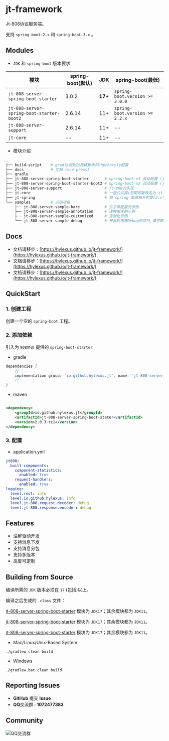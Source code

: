 # jt-framework

Jt-808协议服务端。

支持 `spring-boot-2.x` 和 `spring-boot-3.x` 。

## Modules

- `JDK` 和 `spring-boot` 版本要求

| 模块                                        | spring-boot(默认) | JDK     | spring-boot(最低)                |
|-------------------------------------------|-----------------|---------|--------------------------------|
| `jt-808-server-spring-boot-starter`       | 3.0.2           | **17+** | `spring-boot.version >= 3.0.0` |
| `jt-808-server-spring-boot-starter-boot2` | 2.6.14          | 11+     | `spring-boot.version >= 2.2.x` |
| `jt-808-server-support`                   | 2.6.14          | 11+     | --                             |
| `jt-core`                                 | --              | 11+     | --                             |

- 模块介绍

```sh
.
├── build-script    # gradle用到的构建脚本和checkstyle配置
├── docs            # 文档 (vue-press)
├── gradle
├── jt-808-server-spring-boot-starter       # spring-boot-v3 自动配置 (jdk17+)
├── jt-808-server-spring-boot-starter-boot2 # spring-boot-v2 自动配置 (jdk11+)
├── jt-808-server-support                   # jt-808的实现
├── jt-core                                 # 一些公共类(后期可能改名为 jt-common)
├── jt-spring                               # 和 spring 集成相关的类(2.x不再依赖,后期可能删除)
└── samples         # 示例项目
    ├── jt-808-server-sample-bare           # 几乎零配置的示例
    ├── jt-808-server-sample-annotation     # 注解相关的示例
    ├── jt-808-server-sample-customized     # 定制化示例
    └── jt-808-server-sample-debug          # 开发时用来Debug的项目,请忽略
```

## Docs

- 文档请移步：[https://hylexus.github.io/jt-framework/](https://hylexus.github.io/jt-framework/)
- 文档请移步：[https://hylexus.github.io/jt-framework/](https://hylexus.github.io/jt-framework/)
- 文档请移步：[https://hylexus.github.io/jt-framework/](https://hylexus.github.io/jt-framework/)

## QuickStart

### 1. 创建工程

创建一个空的 `spring-boot` 工程。

### 2. 添加依赖

引入为 `808协议` 提供的 `spring-boot-starter`

- gradle

```groovy
dependencies {
    // ...
    implementation group: 'io.github.hylexus.jt', name: 'jt-808-server-spring-boot-stater', version: "2.0.3-rc1"
    // ...
}
```

- maven

```xml

<dependency>
    <groupId>io.github.hylexus.jt</groupId>
    <artifactId>jt-808-server-spring-boot-stater</artifactId>
    <version>2.0.3-rc1</version>
</dependency>
```

### 3. 配置

- application.yml

```yaml
jt808:
  built-components:
    component-statistics:
      enabled: true
    request-handlers:
      enabled: true
logging:
  level.root: info
  level.io.github.hylexus: info
  level.jt-808.request.decoder: debug
  level.jt-808.response.encoder: debug
```

## Features

- 注解驱动开发
- 支持消息下发
- 支持消息分包
- 支持多版本
- 高度可定制

## Building from Source

编译所需的 `JDK` 版本必须在 `17` (包括)以上。

编译之后生成的 `.class` 文件：

[jt-808-server-spring-boot-starter](jt-808-server-spring-boot-starter) 模块为 `JDK17`；其余模块都为 `JDK11`。

[jt-808-server-spring-boot-starter](jt-808-server-spring-boot-starter) 模块为 `JDK17`；其余模块都为 `JDK11`。

[jt-808-server-spring-boot-starter](jt-808-server-spring-boot-starter) 模块为 `JDK17`；其余模块都为 `JDK11`。

- Mac/Linux/Unix-Based System

```shell script
./gradlew clean build
```

- Windows

```shell script
./gradlew.bat clean build
```

## Reporting Issues

- **GitHub** 提交 **Issue**
- **QQ**交流群 : **1072477383**

## Community

![QQ交流群](https://hylexus.github.io/jt-framework/img/QQ-Group.jpeg)
